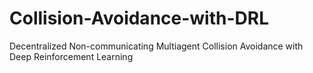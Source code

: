 # Collision-Avoidance-with-DRL
Decentralized Non-communicating Multiagent Collision Avoidance with Deep Reinforcement Learning
